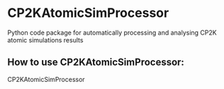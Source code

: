 # CP2KAtomicSimProcessor
Python code package for automatically processing and analysing CP2K atomic simulations results

## How to use CP2KAtomicSimProcessor:
CP2KAtomicSimProcessor
